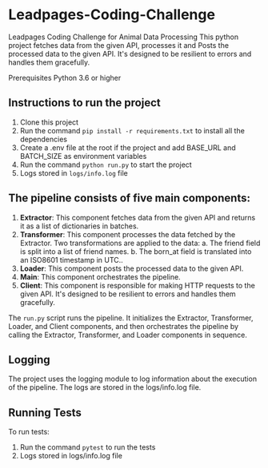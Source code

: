 # Leadpages-Coding-Challenge
Leadpages Coding Challenge for Animal Data Processing
This python project fetches data from the given API, processes it and Posts the processed data to the given API. It's designed to be resilient to errors and handles them gracefully.

Prerequisites
Python 3.6 or higher

## Instructions to run the project
1. Clone this project
2. Run the command `pip install -r requirements.txt` to install all the dependencies
3. Create a .env file at the root if the project and add BASE_URL and BATCH_SIZE as environment variables
4. Run the command `python run.py` to start the project
5. Logs stored in `logs/info.log` file


## The pipeline consists of five main components:
1. **Extractor**: This component fetches data from the given API and returns it as a list of dictionaries in batches.
2. **Transformer**: This component processes the data fetched by the Extractor. Two transformations are applied to the data:
    a. The friend field is split into a list of friend names.
    b. The born_at field is translated into an ISO8601 timestamp in UTC..
3. **Loader**: This component posts the processed data to the given API.
4. **Main**: This component orchestrates the pipeline.
5. **Client**: This component is responsible for making HTTP requests to the given API. It's designed to be resilient to errors and handles them gracefully.

The `run.py` script runs the pipeline. It initializes the Extractor, Transformer, Loader, and Client components, and then orchestrates the pipeline by calling the Extractor, Transformer, and Loader components in sequence.

## Logging
The project uses the logging module to log information about the execution of the pipeline. The logs are stored in the logs/info.log file.

## Running Tests
To run tests:
1. Run the command `pytest` to run the tests
2. Logs stored in logs/info.log file
